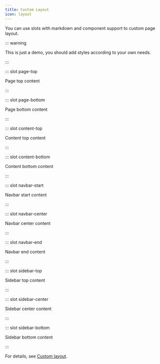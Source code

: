 ```yaml
---
title: Custom Layout
icon: layout
---
```


You can use slots with markdown and component support to custom page layout.

::: warning

This is just a demo, you should add styles according to your own needs.

<!-- markdownlint-disable MD033 -->

<style lang="scss">
@use '@mr-hope/vuepress-shared/styles/wrapper';

.content__navbar-start, .content__navbar-center, .content__navbar-end {
  display: inline-block;

  p {
    margin: 0;
    line-height: 2rem;
  }
}

.content__sidebar-top, .content__sidebar-center, .content__sidebar-bottom {
  text-align: center;
}

.content__page-top, .content__page-bottom, .content__content-top, .content__content-bottom {
  @include wrapper.wrapper;
  padding-top: 0;
  padding-bottom: 0;
  text-align: center;
}
</style>

<!-- markdownlint-enable MD033 -->

:::

::: slot page-top

Page top content

:::

::: slot page-bottom

Page bottom content

:::

::: slot content-top

Content top content

:::

::: slot content-bottom

Content bottom content

:::

::: slot navbar-start

Navbar start content

:::

::: slot navbar-center

Navbar center content

:::

::: slot navbar-end

Navbar end content

:::

::: slot sidebar-top

Sidebar top content

:::

::: slot sidebar-center

Sidebar center content

:::

::: slot sidebar-bottom

Sidebar bottom content

:::

For details, see [Custom layout](https://vuepress-theme-hope.github.io/guide/layout/custom/).
